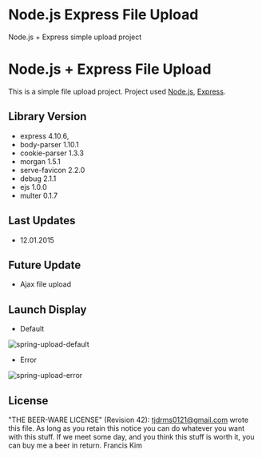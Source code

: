 # Node.js Express File Upload
Node.js + Express simple upload project

# Node.js + Express File Upload

This is a simple file upload project. Project used [Node.js](http://www.nodejs.org/), [Express](http://expressjs.com/).

## Library Version

- express 4.10.6,
- body-parser 1.10.1
- cookie-parser 1.3.3
- morgan 1.5.1
- serve-favicon 2.2.0
- debug 2.1.1
- ejs 1.0.0
- multer 0.1.7

## Last Updates

- 12.01.2015

## Future Update

- Ajax file upload

## Launch Display

- Default

![spring-upload-default](https://cloud.githubusercontent.com/assets/3794501/5698601/2a27981e-9a54-11e4-9627-5a0eeb260856.png)

- Error

![spring-upload-error](https://cloud.githubusercontent.com/assets/3794501/5698602/2a27a534-9a54-11e4-9d7c-e2d3096f33ec.png)

## License

 "THE BEER-WARE LICENSE" (Revision 42):
 <tjdrms0121@gmail.com> wrote this file.  As long as you retain this notice you
 can do whatever you want with this stuff. If we meet some day, and you think
 this stuff is worth it, you can buy me a beer in return. Francis Kim

